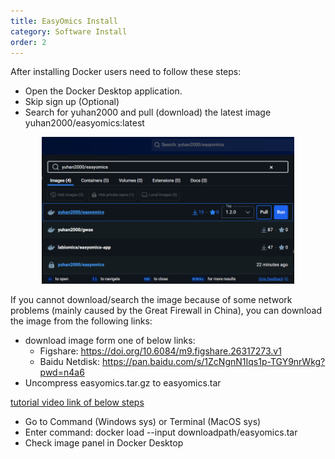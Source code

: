 ```yaml
---
title: EasyOmics Install
category: Software Install
order: 2
---
```


After installing Docker users need to follow these steps:
- Open the Docker Desktop application.
- Skip sign up (Optional)
- Search for yuhan2000 and pull (download) the latest image yuhan2000/easyomics:latest

<div align=center><img src="../../figures/image-13.png" width="80%" /></div>

If you cannot download/search the image because of some network problems (mainly caused by the Great Firewall in China), you can download the image from the following links:
- download image form one of below links:
  - Figshare: https://doi.org/10.6084/m9.figshare.26317273.v1  
  - Baidu Netdisk: https://pan.baidu.com/s/1ZcNgnN1Iqs1p-TGY9nrWkg?pwd=n4a6
- Uncompress easyomics.tar.gz to easyomics.tar 

[tutorial video link of below steps](https://www.bilibili.com/video/BV1mVveeREqS?vd_source=3223be254b7729f362a7c9fd14e43925&p=3&spm_id_from=333.788.videopod.episodes)

- Go to Command (Windows sys) or Terminal (MacOS sys)
- Enter command: docker load --input downloadpath/easyomics.tar
- Check image panel in Docker Desktop